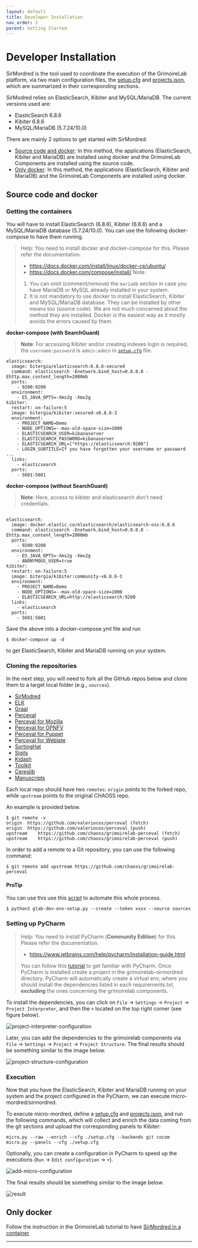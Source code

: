 ```yaml
---
layout: default
title: Developer Installation
nav_order: 2
parent: Getting Started
---
```

# Developer Installation

SirMordred is the tool used to coordinate the execution of the GrimoireLab platform, via two main configuration files, the [setup.cfg](./setup-cfg.md) and [projects.json](./projects-json.md), which are summarized in their corresponding sections.

SirModred relies on ElasticSearch, Kibiter and MySQL/MariaDB. The current versions used are:

- ElasticSearch 6.8.6
- Kibiter 6.8.6
- MySQL/MariaDB (5.7.24/10.0)

There are mainly 2 options to get started with SirMordred:
- [Source code and docker](#source-code-and-docker-):
In this method, the applications (ElasticSearch, Kibiter and MariaDB) are installed using docker and the GrimoireLab Components are installed using the source code.
- [Only docker](#only-docker-):
In this method, the applications (ElasticSearch, Kibiter and MariaDB) and the GrimoireLab Components are installed using docker.

## Source code and docker

### Getting the containers

You will have to install ElasticSearch (6.8.6), Kibiter (6.8.6) and a MySQL/MariaDB database (5.7.24/10.0). You can use the following docker-compose to have them running.

> Help: You need to install docker and docker-compose for this. Please refer the documentation.
> - https://docs.docker.com/install/linux/docker-ce/ubuntu/
> - https://docs.docker.com/compose/install/
> Note: 
> 1. You can omit (comment/remove) the `mariadb` section in case you have MariaDB or MySQL already installed in your system.
> 2. It is not mandatory to use docker to install ElasticSearch, Kibiter and MySQL/MariaDB database. They can be installed by other means too (source code). We are not much concerned about the method they are installed. Docker is the easiest way as it mostly avoids the errors caused by them.

**docker-compose (with SearchGuard)**

> **Note**: For accessing Kibiter and/or creating indexes login is required, the `username:password` is `admin:admin` in [`setup.cfg`](https://github.com/chaoss/grimoirelab-sirmordred/blob/master/sirmordred/utils/setup.cfg) file.

```
elasticsearch:
  image: bitergia/elasticsearch:6.8.6-secured
  command: elasticsearch -Enetwork.bind_host=0.0.0.0 -Ehttp.max_content_length=2000mb
  ports:
    - 9200:9200
  environment:
    - ES_JAVA_OPTS=-Xms2g -Xmx2g
kibiter:
  restart: on-failure:5
  image: bitergia/kibiter:secured-v6.8.6-3
  environment:
    - PROJECT_NAME=Demo
    - NODE_OPTIONS=--max-old-space-size=1000
    - ELASTICSEARCH_USER=kibanaserver
    - ELASTICSEARCH_PASSWORD=kibanaserver
    - ELASTICSEARCH_URL=["https://elasticsearch:9200"]
    - LOGIN_SUBTITLE=If you have forgotten your username or password ...
  links:
    - elasticsearch
  ports:
    - 5601:5601
```

 **docker-compose (without SearchGuard)**

> **Note**: Here, access to kibiter and elasticsearch don't need credentials.

```

elasticsearch:
  image: docker.elastic.co/elasticsearch/elasticsearch-oss:6.8.6
  command: elasticsearch -Enetwork.bind_host=0.0.0.0 -Ehttp.max_content_length=2000mb
  ports:
    - 9200:9200
  environment:
    - ES_JAVA_OPTS=-Xms2g -Xmx2g
    - ANONYMOUS_USER=true
kibiter:
  restart: on-failure:5
  image: bitergia/kibiter:community-v6.8.6-3
  environment:
    - PROJECT_NAME=Demo
    - NODE_OPTIONS=--max-old-space-size=1000
    - ELASTICSEARCH_URL=http://elasticsearch:9200
  links:
    - elasticsearch
  ports:
    - 5601:5601
```

Save the above into a docker-compose.yml file and run
```
$ docker-compose up -d
```
to get ElasticSearch, Kibiter and MariaDB running on your system.

### Cloning the repositories

In the next step, you will need to fork all the GitHub repos below and clone them to a target local folder (e.g., `sources`).

- [SirModred](https://github.com/chaoss/grimoirelab-sirmordred)
- [ELK](https://github.com/chaoss/grimoirelab-elk)
- [Graal](https://github.com/chaoss/grimoirelab-graal)
- [Perceval](https://github.com/chaoss/grimoirelab-perceval)
- [Perceval for Mozilla](https://github.com/chaoss/grimoirelab-perceval-mozilla)
- [Perceval for OPNFV](https://github.com/chaoss/grimoirelab-perceval-opnfv)
- [Perceval for Puppet](https://github.com/chaoss/grimoirelab-perceval-puppet)
- [Perceval for Weblate](https://github.com/chaoss/grimoirelab-perceval-weblate)
- [SortingHat](https://github.com/chaoss/grimoirelab-sortinghat)
- [Sigils](https://github.com/chaoss/grimoirelab-sigils)
- [Kidash](https://github.com/chaoss/grimoirelab-kidash)
- [Toolkit](https://github.com/chaoss/grimoirelab-toolkit)
- [Cereslib](https://github.com/chaoss/grimoirelab-cereslib)
- [Manuscripts](https://github.com/chaoss/grimoirelab-manuscripts)

Each local repo should have two `remotes`: `origin` points to the forked repo, while `upstream` points to the original CHAOSS repo.

An example is provided below.
```
$ git remote -v
origin	https://github.com/valeriocos/perceval (fetch)
origin	https://github.com/valeriocos/perceval (push)
upstream	https://github.com/chaoss/grimoirelab-perceval (fetch)
upstream	https://github.com/chaoss/grimoirelab-perceval (push)
```

In order to add a remote to a Git repository, you can use the following command:
```
$ git remote add upstream https://github.com/chaoss/grimoirelab-perceval
```

#### ProTip

You can use this use this [script](https://gist.github.com/vchrombie/4403193198cd79e7ee0079259311f6e8) to automate this whole process.
```
$ python3 glab-dev-env-setup.py --create --token xxxx --source sources
```

### Setting up PyCharm

> Help: 
> You need to install PyCharm (**Community Edition**) for this. Please refer the documentation.
> - https://www.jetbrains.com/help/pycharm/installation-guide.html
>
> You can follow this [tutorial](https://www.jetbrains.com/help/pycharm/quick-start-guide.html) to get familiar with PyCharm.
Once PyCharm is installed create a project in the grimoirelab-sirmordred directory. 
PyCharm will automatically create a virtual env, where you should install the dependencies listed in each 
requirements.txt, **excluding** the ones concerning the grimoirelab components.

To install the dependencies, you can click on `File` -> `Settings` -> `Project` -> `Project Interpreter`, and then the `+` located on the top right corner (see figure below).

![project-interpreter-configuration](https://user-images.githubusercontent.com/25265451/78168870-3e612580-746e-11ea-9df1-7ba94b84d07b.gif)

Later, you can add the dependencies to the grimoirelab components via `File` -> `Settings` -> `Project` -> `Project Structure`. 
The final results should be something similar to the image below.

![project-structure-configuration](https://user-images.githubusercontent.com/25265451/78168879-41f4ac80-746e-11ea-9e40-dbdb1b5d32f2.gif)

### Execution

Now that you have the ElasticSearch, Kibiter and MariaDB running on your system and the project configured in the PyCharm, we can execute micro-mordred/sirmordred. 

To execute micro-mordred, define a [setup.cfg](https://github.com/chaoss/grimoirelab-sirmordred/blob/master/sirmordred/utils/setup.cfg) and [projects.json](https://github.com/chaoss/grimoirelab-sirmordred/blob/master/sirmordred/utils/projects.json), and
run the following commands, which will collect and enrich the data coming from the git sections and upload the corresponding panels to Kibiter:
```
micro.py --raw --enrich --cfg ./setup.cfg --backends git cocom
micro.py --panels --cfg ./setup.cfg
```

Optionally, you can create a configuration in PyCharm to speed up the executions (`Run` -> `Edit configuration` -> `+`).

![add-micro-configuration](https://user-images.githubusercontent.com/25265451/78168875-402ae900-746e-11ea-8bd8-4b3e68992bdf.gif)

The final results should be something similar to the image below.

![result](https://user-images.githubusercontent.com/25265451/84477839-ee90ad00-acad-11ea-932f-cc7ce81e05a7.png)

## Only docker

Follow the instruction in the GrimoireLab tutorial to have [SirMordred in a container](../../sirmordred/container.md)

---
